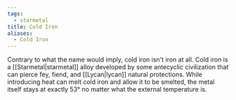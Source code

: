 ```yaml
---
tags:
  - starmetal
title: Cold Iron
aliases:
  - Cold Iron
---
```


Contrary to what the name would imply, cold iron isn't iron at all. Cold iron is a [[Starmetal|starmetal]] alloy developed by some antecyclic civilization that can pierce fey, fiend, and [[Lycan|lycan]] natural protections. While introducing heat can melt cold iron and allow it to be smelted, the metal itself stays at exactly 53° no matter what the external temperature is.